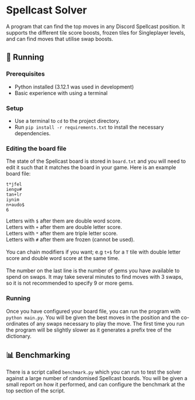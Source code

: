 # Spellcast Solver

A program that can find the top moves in any Discord Spellcast position. It supports the different tile score boosts, frozen tiles for Singleplayer levels, and can find moves that utilise swap boosts.

## 🚀 Running
### Prerequisites
- Python installed (3.12.1 was used in development)
- Basic experience with using a terminal

### Setup
- Use a terminal to `cd` to the project directory.
- Run `pip install -r requirements.txt` to install the necessary dependencies.

### Editing the board file
The state of the Spellcast board is stored in `board.txt` and you will need to edit it such that it matches the board in your game. Here is an example board file:
```
t*jfel
iengv#
tan+lr
iynim
n+audo$
6
```
Letters with `$` after them are double word score.
<br>
Letters with `+` after them are double letter score.
<br>
Letters with `*` after them are triple letter score.
<br>
Letters with `#` after them are frozen (cannot be used).
<br><br>
You can chain modifiers if you want; e.g `t+$` for a `T` tile with double letter score and double word score at the same time.
<br><br>
The number on the last line is the number of gems you have available to spend on swaps. It may take several minutes to find moves with 3 swaps, so it is not recommended to specify 9 or more gems.

### Running
Once you have configured your board file, you can run the program with `python main.py`. You will be given the best moves in the position and the co-ordinates of any swaps necessary to play the move. The first time you run the program will be slightly slower as it generates a prefix tree of the dictionary.

## 📊 Benchmarking
There is a script called `benchmark.py` which you can run to test the solver against a large
number of randomised Spellcast boards. You will be given a small report on how it performed, and can configure the benchmark at the top section of the script.
